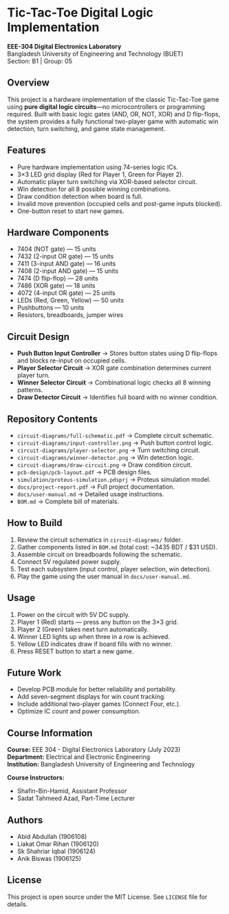# Tic-Tac-Toe Digital Logic Implementation

**EEE-304 Digital Electronics Laboratory**  
Bangladesh University of Engineering and Technology (BUET)  
Section: B1 | Group: 05

## Overview

This project is a hardware implementation of the classic Tic-Tac-Toe game using **pure digital logic circuits**—no microcontrollers or programming required. Built with basic logic gates (AND, OR, NOT, XOR) and D flip-flops, the system provides a fully functional two-player game with automatic win detection, turn switching, and game state management.

## Features

* Pure hardware implementation using 74-series logic ICs.
* 3×3 LED grid display (Red for Player 1, Green for Player 2).
* Automatic player turn switching via XOR-based selector circuit.
* Win detection for all 8 possible winning combinations.
* Draw condition detection when board is full.
* Invalid move prevention (occupied cells and post-game inputs blocked).
* One-button reset to start new games.

## Hardware Components

* 7404 (NOT gate) — 15 units
* 7432 (2-input OR gate) — 15 units
* 7411 (3-input AND gate) — 16 units
* 7408 (2-input AND gate) — 15 units
* 7474 (D flip-flop) — 28 units
* 7486 (XOR gate) — 18 units
* 4072 (4-input OR gate) — 25 units
* LEDs (Red, Green, Yellow) — 50 units
* Pushbuttons — 10 units
* Resistors, breadboards, jumper wires

## Circuit Design

* **Push Button Input Controller** → Stores button states using D flip-flops and blocks re-input on occupied cells.
* **Player Selector Circuit** → XOR gate combination determines current player turn.
* **Winner Selector Circuit** → Combinational logic checks all 8 winning patterns.
* **Draw Detector Circuit** → Identifies full board with no winner condition.

## Repository Contents

* `circuit-diagrams/full-schematic.pdf` → Complete circuit schematic.
* `circuit-diagrams/input-controller.png` → Push button control logic.
* `circuit-diagrams/player-selector.png` → Turn switching circuit.
* `circuit-diagrams/winner-detector.png` → Win detection logic.
* `circuit-diagrams/draw-circuit.png` → Draw condition circuit.
* `pcb-design/pcb-layout.pdf` → PCB design files.
* `simulation/proteus-simulation.pdsprj` → Proteus simulation model.
* `docs/project-report.pdf` → Full project documentation.
* `docs/user-manual.md` → Detailed usage instructions.
* `BOM.md` → Complete bill of materials.

## How to Build

1. Review the circuit schematics in `circuit-diagrams/` folder.
2. Gather components listed in `BOM.md` (total cost: ~3435 BDT / $31 USD).
3. Assemble circuit on breadboards following the schematic.
4. Connect 5V regulated power supply.
5. Test each subsystem (input control, player selection, win detection).
6. Play the game using the user manual in `docs/user-manual.md`.

## Usage

1. Power on the circuit with 5V DC supply.
2. Player 1 (Red) starts — press any button on the 3×3 grid.
3. Player 2 (Green) takes next turn automatically.
4. Winner LED lights up when three in a row is achieved.
5. Yellow LED indicates draw if board fills with no winner.
6. Press RESET button to start a new game.

## Future Work

* Develop PCB module for better reliability and portability.
* Add seven-segment displays for win count tracking.
* Include additional two-player games (Connect Four, etc.).
* Optimize IC count and power consumption.

## Course Information

**Course:** EEE 304 - Digital Electronics Laboratory (July 2023)  
**Department:** Electrical and Electronic Engineering  
**Institution:** Bangladesh University of Engineering and Technology

**Course Instructors:**
* Shafin-Bin-Hamid, Assistant Professor
* Sadat Tahmeed Azad, Part-Time Lecturer

## Authors

* Abid Abdullah (1906108)
* Liakat Omar Rihan (1906120)
* Sk Shahriar Iqbal (1906124)
* Anik Biswas (1906125)

## License

This project is open source under the MIT License. See `LICENSE` file for details.
